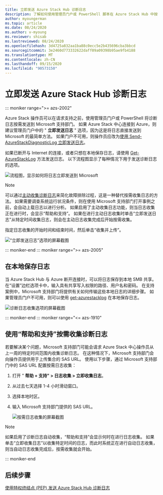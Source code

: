 ```yaml
---
title: 立即发送 Azure Stack Hub 诊断日志
description: 了解如何使用管理员门户或 PowerShell 脚本在 Azure Stack Hub 中按需收集诊断日志。
author: myoungerman
ms.topic: article
ms.date: 08/24/2020
ms.author: v-myoung
ms.reviewer: shisab
ms.lastreviewed: 08/24/2020
ms.openlocfilehash: 3d4725a832aa1ba88c0ecc5e2b435696cba3bbcd
ms.sourcegitcommit: 3e2460d773332622daff09a09398b95ae9fb4188
ms.translationtype: MT
ms.contentlocale: zh-CN
ms.lasthandoff: 09/15/2020
ms.locfileid: "90573150"
---
```

# <a name="send-azure-stack-hub-diagnostic-logs-now"></a>立即发送 Azure Stack Hub 诊断日志

::: moniker range=">= azs-2002"

Azure Stack 操作员可以在请求支持之前，使用管理员门户或 PowerShell 将诊断日志按需发送到 Microsoft 支持部门。 如果 Azure Stack 中心连接到 Azure，则建议管理员门户中的 " **立即发送日志** " 选项，因为这是将日志直接发送到 Microsoft 的最简单方法。 如果门户不可用，则操作员应改为[使用 Send-AzureStackDiagnosticLog 立即发送日志](./azure-stack-configure-on-demand-diagnostic-log-collection-powershell.md?view=azs-2002)。 

如果已断开与 Internet 的连接，或者只想在本地保存日志，请使用 [Get-AzureStackLog](azure-stack-get-azurestacklog.md) 方法发送日志。 以下流程图显示了每种情况下用于发送诊断日志的选项。 

![流程图，显示如何将日志立即发送到 Microsoft](media/azure-stack-help-and-support/send-logs-now-flowchart.png)

>[!NOTE]
>可以通过[主动收集诊断日志](./azure-stack-configure-automatic-diagnostic-log-collection.md?view=azs-2002)来简化故障排除过程，这是一种替代按需收集日志的方法。 如果需要调查系统运行状况条件，则在使用 Microsoft 支持部门打开事例之前，会自动上载日志以进行分析。 如果启用了主动收集日志功能，则当日志收集正在进行时，会显示“帮助和支持”。 如果在进行主动日志收集时单击“立即发送日志”从特定时间收集日志，则会在主动日志收集完成后开始按需收集。

指定日志收集的开始时间和结束时间，然后单击“收集并上传”。 

![“立即发送日志”选项的屏幕截图](media/azure-stack-help-and-support/send-logs-now.png)


::: moniker-end
::: moniker range=">= azs-2005"
## <a name="save-logs-locally"></a>在本地保存日志

当 Azure Stack Hub 与 Azure 断开连接时，可以将日志保存到本地 SMB 共享。 在“设置”边栏选项卡中，输入具有共享写入权限的路径、用户名和密码。 在支持案例中，Microsoft 支持部门将提供有关如何传输这些本地日志的详细步骤。 如果管理员门户不可用，则可以使用 [get-azurestacklog](azure-stack-get-azurestacklog.md) 在本地保存日志。

![诊断日志收集选项的屏幕截图](media/azure-stack-help-and-support/save-logs-locally.png)

::: moniker-end
::: moniker range="<= azs-1910"
## <a name="use-help-and-support-to-collect-diagnostic-logs-on-demand"></a>使用“帮助和支持”按需收集诊断日志

若要解决某个问题，Microsoft 支持部门可能会请求 Azure Stack 中心操作员从上一周的特定时间范围内收集诊断日志。 在这种情况下，Microsoft 支持部门会向操作员提供用于上传集合的 SAS URL。 
使用以下步骤，通过 Microsoft 支持部门中的 SAS URL 配置按需日志收集：

1. 打开 " **帮助 + 支持" > 日志收集 > 立即收集日志**。 
1. 从过去七天选择 1-4 小时滑动窗口。 
1. 选择本地时区。
1. 输入 Microsoft 支持部门提供的 SAS URL。

   ![按需日志收集的屏幕截图](media/azure-stack-automatic-log-collection/collect-logs-now.png)

>[!NOTE]
>如果启用了诊断日志自动收集，“帮助和支持”会显示何时在进行日志收集。 如果单击“立即收集日志”以收集特定时间的日志，而此时系统正在进行自动日志收集，则当自动日志收集完成后，按需收集就会开始。 


::: moniker-end


## <a name="next-steps"></a>后续步骤

[使用特权终结点 (PEP) 发送 Azure Stack Hub 诊断日志](./azure-stack-configure-on-demand-diagnostic-log-collection-powershell.md?view=azs-2002)
